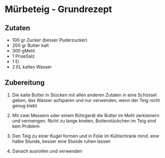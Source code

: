 # Mürbeteig - Grundrezept

## Zutaten

- 100 gr Zucker (besser Puderzucker)
- 200 gr Butter kalt
- 300 gMehl
- 1 PriseSalz
- 1 Ei
- 2 EL kaltes Wasser

## Zubereitung

1. Die kalte Butter in Stücken mit allen anderen Zutaten in eine Schüssel geben, das Wasser
	aufsparen und nur verwenden, wenn der Teig nicht genug klebt

2. Mit zwei Messern oder einem Rührgerät die Butter im Mehl zerkleinern und vermengen.
	Nicht zu lange kneten, Butterstückchen im Teig sind kein Problem

3. Den Teig zu einer Kugel formen und in Folie im Kühlschrank mind. eine halbe Stunde,
	besser eine Stunde ruhen lassen

4. Danach ausrollen und verwenden

